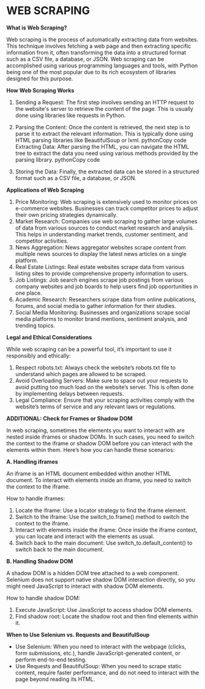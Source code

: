 # WEB SCRAPING 
**What is Web Scraping?**

Web scraping is the process of automatically extracting data from websites. This technique involves fetching a web page and then extracting specific information from it, often transforming the data into a structured format such as a CSV file, a database, or JSON. Web scraping can be accomplished using various programming languages and tools, with Python being one of the most popular due to its rich ecosystem of libraries designed for this purpose.

**How Web Scraping Works**

1. Sending a Request: The first step involves sending an HTTP request to the website's server to retrieve the content of the page. This is usually done using libraries like requests in Python.

2. Parsing the Content: Once the content is retrieved, the next step is to parse it to extract the relevant information. This is typically done using HTML parsing libraries like BeautifulSoup or lxml. pythonCopy code  Extracting Data: After parsing the HTML, you can navigate the HTML tree to extract the data you need using various methods provided by the parsing library. pythonCopy code
   
3. Storing the Data: Finally, the extracted data can be stored in a structured format such as a CSV file, a database, or JSON.  

**Applications of Web Scraping**
1. Price Monitoring: Web scraping is extensively used to monitor prices on e-commerce websites. Businesses can track competitor prices to adjust their own pricing strategies dynamically.
2. Market Research: Companies use web scraping to gather large volumes of data from various sources to conduct market research and analysis. This helps in understanding market trends, customer sentiment, and competitor activities.
3. News Aggregation: News aggregator websites scrape content from multiple news sources to display the latest news articles on a single platform.
4. Real Estate Listings: Real estate websites scrape data from various listing sites to provide comprehensive property information to users.
5. Job Listings: Job search engines scrape job postings from various company websites and job boards to help users find job opportunities in one place.
6. Academic Research: Researchers scrape data from online publications, forums, and social media to gather information for their studies.
7. Social Media Monitoring: Businesses and organizations scrape social media platforms to monitor brand mentions, sentiment analysis, and trending topics.

**Legal and Ethical Considerations**

While web scraping can be a powerful tool, it’s important to use it responsibly and ethically:
1. Respect robots.txt: Always check the website’s robots.txt file to understand which pages are allowed to be scraped.
2. Avoid Overloading Servers: Make sure to space out your requests to avoid putting too much load on the website’s server. This is often done by implementing delays between requests.
3. Legal Compliance: Ensure that your scraping activities comply with the website’s terms of service and any relevant laws or regulations.


**ADDITIONAL: Check for Frames or Shadow DOM**

In web scraping, sometimes the elements you want to interact with are nested inside iframes or shadow DOMs. In such cases, you need to switch the context to the iframe or shadow DOM before you can interact with the elements within them. Here’s how you can handle these scenarios:

**A. Handling iframes**

An iframe is an HTML document embedded within another HTML document. To interact with elements inside an iframe, you need to switch the context to the iframe.

How to handle iframes:
1. Locate the iframe: Use a locator strategy to find the iframe element.
2. Switch to the iframe: Use the switch_to.frame() method to switch the context to the iframe.
3. Interact with elements inside the iframe: Once inside the iframe context, you can locate and interact with the elements as usual.
4. Switch back to the main document: Use switch_to.default_content() to switch back to the main document.


**B. Handling Shadow DOM**

A shadow DOM is a hidden DOM tree attached to a web component. Selenium does not support native shadow DOM interaction directly, so you might need JavaScript to interact with shadow DOM elements.

How to handle shadow DOM:
1. Execute JavaScript: Use JavaScript to access shadow DOM elements.
2. Find shadow root: Locate the shadow root and then find elements within it.


**When to Use Selenium vs. Requests and BeautifulSoup**

* Use Selenium: When you need to interact with the webpage (clicks, form submissions, etc.), handle JavaScript-generated content, or perform end-to-end testing.
* Use Requests and BeautifulSoup: When you need to scrape static content, require faster performance, and do not need to interact with the page beyond reading its HTML.
